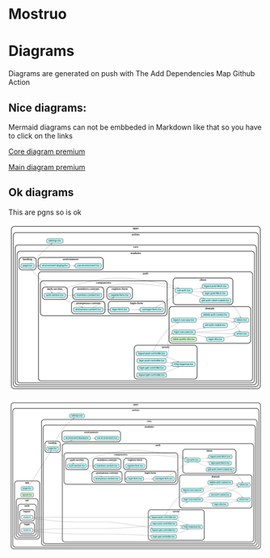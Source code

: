 # Mostruo
# Diagrams

Diagrams are generated on push with The Add Dependencies Map Github Action

## Nice diagrams:

Mermaid diagrams can not be embbeded in Markdown like that so you have to click on the links

[Core diagram premium](core-map.mermaid)

[Main diagram premium](main-map.mermaid)

## Ok diagrams
This are pgns so is ok

![Core diagram standard](core-map.png)

![Main ok diagram standard](main-map.png)
